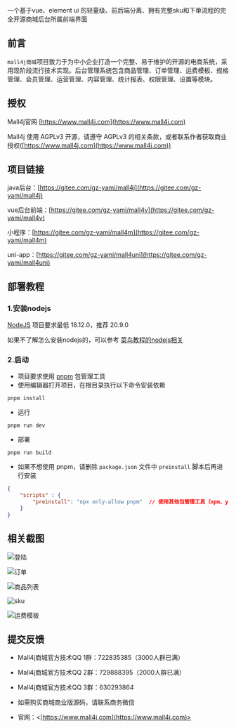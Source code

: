 一个基于vue、element ui 的轻量级、前后端分离、拥有完整sku和下单流程的完全开源商城后台所属前端界面




## 前言

`mall4j商城`项目致力于为中小企业打造一个完整、易于维护的开源的电商系统，采用现阶段流行技术实现。后台管理系统包含商品管理、订单管理、运费模板、规格管理、会员管理、运营管理、内容管理、统计报表、权限管理、设置等模块。


## 授权

Mall4j官网 [https://www.mall4j.com](https://www.mall4j.com)

Mall4j 使用 AGPLv3 开源，请遵守 AGPLv3 的相关条款，或者联系作者获取商业授权([https://www.mall4j.com](https://www.mall4j.com))

## 项目链接

java后台：[https://gitee.com/gz-yami/mall4j](https://gitee.com/gz-yami/mall4j)

vue后台前端：[https://gitee.com/gz-yami/mall4v](https://gitee.com/gz-yami/mall4v)

小程序：[https://gitee.com/gz-yami/mall4m](https://gitee.com/gz-yami/mall4m)

uni-app：[https://gitee.com/gz-yami/mall4uni](https://gitee.com/gz-yami/mall4uni)




## 部署教程

### 1.安装nodejs

[NodeJS](https://nodejs.org/) 项目要求最低 18.12.0，推荐 20.9.0

如果不了解怎么安装nodejs的，可以参考 [菜鸟教程的nodejs相关](https://www.runoob.com/nodejs/nodejs-install-setup.html)

### 2.启动

- 项目要求使用 [pnpm](https://www.pnpm.cn/) 包管理工具
- 使用编辑器打开项目，在根目录执行以下命令安装依赖

```
pnpm install
```

- 运行

```
pnpm run dev
```

- 部署

```
pnpm run build
```

- 如果不想使用 pnpm，请删除 `package.json` 文件中 `preinstall` 脚本后再进行安装

```json
{
    "scripts" : {
        "preinstall": "npx only-allow pnpm"  // 使用其他包管理工具（npm、yarn、cnpm等）请删除此命令
    }
}
```

## 相关截图

![登陆](https://gitee.com/gz-yami/mall4j/raw/master/screenshot/login.png)

![订单](https://gitee.com/gz-yami/mall4j/raw/master/screenshot/order.png)

![商品列表](https://gitee.com/gz-yami/mall4j/raw/master/screenshot/prodList.png)

![sku](https://gitee.com/gz-yami/mall4j/raw/master/screenshot/sku.png)

![运费模板](https://gitee.com/gz-yami/mall4j/raw/master/screenshot/transport.png)



## 提交反馈

- Mall4j商城官方技术QQ 1群：722835385（3000人群已满）
- Mall4j商城官方技术QQ 2群：729888395（2000人群已满）
- Mall4j商城官方技术QQ 3群：630293864
- 如需购买商城商业版源码，请联系商务微信

- 官网：<[https://www.mall4j.com](https://www.mall4j.com)>

